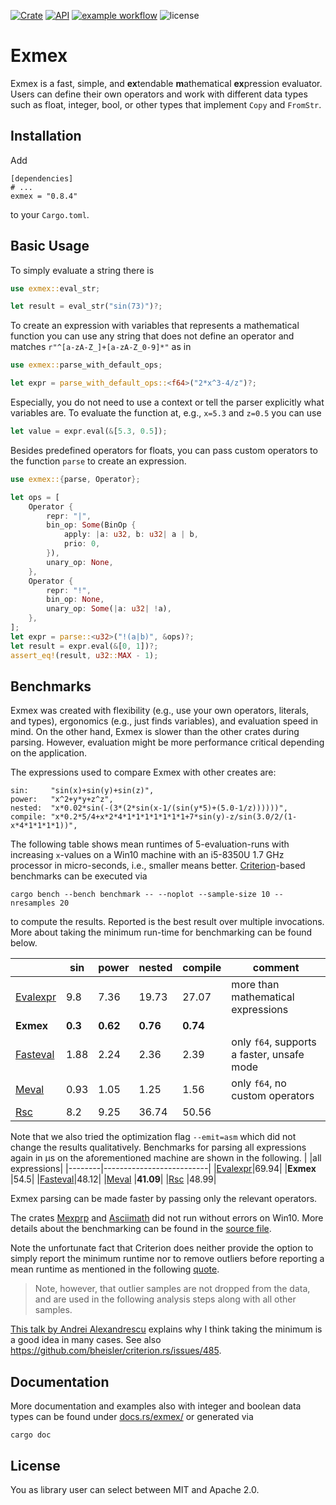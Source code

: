 [![Crate](https://img.shields.io/crates/v/exmex.svg)](https://crates.io/crates/exmex)
[![API](https://docs.rs/exmex/badge.svg)](https://docs.rs/exmex)
[![example workflow](https://github.com/bertiqwerty/exmex/actions/workflows/rust.yml/badge.svg)](https://github.com/bertiqwerty/exmex)
![license](https://img.shields.io/crates/l/exmex.svg)
# Exmex

Exmex is a fast, simple, and **ex**tendable **m**athematical **ex**pression evaluator.  
Users can define their own operators and work with different data types such
as float, integer, bool, or other types that implement `Copy` and `FromStr`.

## Installation
Add
```
[dependencies]
# ...
exmex = "0.8.4"
```
to your `Cargo.toml`.

## Basic Usage
To simply evaluate a string there is
```rust
use exmex::eval_str;

let result = eval_str("sin(73)")?;
```
To create an expression with variables that represents a mathematical function you can
use any string that does not define an operator and matches `r"^[a-zA-Z_]+[a-zA-Z_0-9]*"` as in
```rust
use exmex::parse_with_default_ops;

let expr = parse_with_default_ops::<f64>("2*x^3-4/z")?;
```
Especially, you do not need to use a context or tell the parser explicitly what variables are.
To evaluate the function at, e.g., `x=5.3` and `z=0.5` you can use
```rust
let value = expr.eval(&[5.3, 0.5]);
```
Besides predefined operators for floats, you can pass custom operators to the 
function `parse` to create an expression. 
```rust
use exmex::{parse, Operator};

let ops = [
    Operator {
        repr: "|",
        bin_op: Some(BinOp {
            apply: |a: u32, b: u32| a | b,
            prio: 0,
        }),
        unary_op: None,
    },
    Operator {
        repr: "!",
        bin_op: None,
        unary_op: Some(|a: u32| !a),
    },
];
let expr = parse::<u32>("!(a|b)", &ops)?;
let result = expr.eval(&[0, 1])?;
assert_eq!(result, u32::MAX - 1);
```

## Benchmarks

Exmex was created with flexibility (e.g., use your own operators, literals, and types), ergonomics (e.g., just finds variables), and evaluation speed in mind. On the other
hand, Exmex is slower than the other crates during parsing. 
However, evaluation might be more performance critical depending on the application. 

The expressions used to compare Exmex with other creates are:
```
sin:     "sin(x)+sin(y)+sin(z)",
power:   "x^2+y*y+z^z",
nested:  "x*0.02*sin(-(3*(2*sin(x-1/(sin(y*5)+(5.0-1/z))))))",
compile: "x*0.2*5/4+x*2*4*1*1*1*1*1*1*1+7*sin(y)-z/sin(3.0/2/(1-x*4*1*1*1*1))",
```
The following
table shows mean runtimes of 5-evaluation-runs with increasing `x`-values on a Win10 machine with an i5-8350U 1.7 GHz processor in micro-seconds, i.e., smaller means better.
[Criterion](https://docs.rs/criterion/0.3.4/criterion/)-based benchmarks can be executed via
```
cargo bench --bench benchmark -- --noplot --sample-size 10 --nresamples 20
```
to compute the results. Reported is the best result over multiple invocations. More about
taking the minimum run-time for benchmarking can be found below.

|        |sin|power|nested| compile|comment|
|--------|---|-----|------|--------|-------|
|[Evalexpr](https://docs.rs/evalexpr/6.3.0/evalexpr/)|9.8|7.36|19.73|27.07|more than mathematical expressions|
|**Exmex**   |**0.3**|**0.62**|**0.76**|**0.74**|
|[Fasteval](https://docs.rs/fasteval/0.2.4/fasteval/)|1.88|2.24| 2.36|2.39|only `f64`, supports a faster, unsafe mode|
|[Meval](https://docs.rs/meval/0.2.0/meval/)   |0.93|1.05| 1.25|1.56|only `f64`, no custom operators|
|[Rsc](https://docs.rs/rsc/2.0.0/rsc/)     |8.2|9.25|36.74|50.56|


Note that we also tried the optimization flag `--emit=asm` which did not change the results qualitatively. Benchmarks for parsing all expressions again in μs on the aforementioned machine are shown in the following.
|        |all expressions|
|--------|--------------------------|
|[Evalexpr](https://docs.rs/evalexpr/6.3.0/evalexpr/)|69.94|
|**Exmex**   |54.5|
|[Fasteval](https://docs.rs/fasteval/0.2.4/fasteval/)|48.12|
|[Meval](https://docs.rs/meval/0.2.0/meval/)   |**41.09**|
|[Rsc](https://docs.rs/rsc/2.0.0/rsc/)     |48.99|

Exmex parsing can be made faster by passing only the relevant operators. 

The crates [Mexprp](https://docs.rs/mexprp/0.3.0/mexprp/) and [Asciimath](https://docs.rs/asciimath/0.8.8/asciimath/) did not run without errors on Win10. More details about the benchmarking can be found in the [source file](https://github.com/bertiqwerty/exmex/blob/main/benches/benchmark.rs). 

Note the unfortunate fact that Criterion does neither provide the option to simply report the minimum runtime nor to remove outliers before reporting a mean runtime as mentioned in the following [quote](https://bheisler.github.io/criterion.rs/book/analysis.html).
> Note, however, that outlier samples are not dropped from the data, and are used in the following analysis steps along with all other samples.

[This talk by
Andrei Alexandrescu](https://youtu.be/vrfYLlR8X8k?t=1024) explains why I think
taking the minimum is a good idea in many cases. See also 
https://github.com/bheisler/criterion.rs/issues/485.




## Documentation
More documentation and examples also with integer and boolean data types can be found under [docs.rs/exmex/](https://docs.rs/exmex/) or generated via
```
cargo doc
```

## License
You as library user can select between MIT and Apache 2.0.
